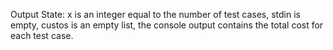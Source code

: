 Output State: x is an integer equal to the number of test cases, stdin is empty, custos is an empty list, the console output contains the total cost for each test case.